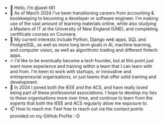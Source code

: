 - 👋 Hello, I’m @axel-t81
-  🌱 As of March 2024 I've been transitioning careers from accounting & bookkeeping to becoming a developer or software engineer. I'm making use of the vast amount of learning materials online, while also studying a Masters of IT at the University of New England (UNE), and completing certificate courses on Coursera.
- 👀 My current interests include Python, Django web apps, SQL and PostgreSQL, as well as more long term goals in AI, machine learning, and computer vision, as well as algorithmic trading and different fintech apps.
- 🔥 I'd like to be eventually become a tech founder, but at this point just want more experience and training within a team that I can learn with and from. I'm keen to work with startups, or innovative and entrepreneurial organisations, or just teams that offer solid training and development.
- 💞️ In 2024 I joined both the IEEE and the ACS, and have really loved being part of these professional associations. I hope to develop my ties to these organisations more over time, and continue to learn from the experts that both the IEEE and ACS regularly allow me exposure to.
- 📫 How to reach me: Feel free to reach out via the contact points provided on my GitHub Profile :-D
<!---
axel-t81/axel-t81 is a ✨ special ✨ repository because its `README.md` (this file) appears on your GitHub profile.
You can click the Preview link to take a look at your changes.
--->
